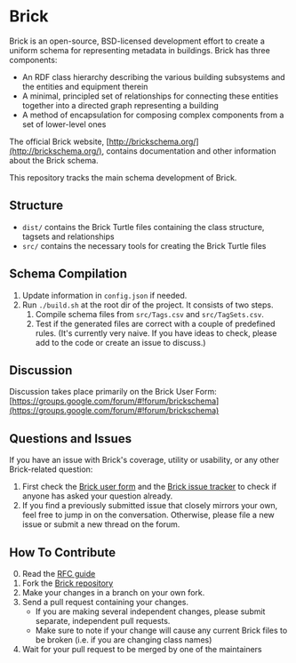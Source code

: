 # Brick

Brick is an open-source, BSD-licensed development effort to create a uniform schema for representing metadata in buildings. Brick has three components:

* An RDF class hierarchy describing the various building subsystems and the entities and equipment therein
* A minimal, principled set of relationships for connecting these entities together into a directed graph representing a building
* A method of encapsulation for composing complex components from a set of lower-level ones

The official Brick website, [http://brickschema.org/](http://brickschema.org/), contains documentation and other information about the Brick schema.

This repository tracks the main schema development of Brick.

## Structure

* `dist/` contains the Brick Turtle files containing the class structure, tagsets and relationships
* `src/` contains the necessary tools for creating the Brick Turtle files

## Schema Compilation

1. Update information in ``config.json`` if needed.
2. Run ``./build.sh`` at the root dir of the project. It consists of two steps.
    1. Compile schema files from ``src/Tags.csv`` and ``src/TagSets.csv``.
    2. Test if the generated files are correct with a couple of predefined rules. (It's currently very naive. If you have ideas to check, please add to the code or create an issue to discuss.)

## Discussion

Discussion takes place primarily on the Brick User Form: [https://groups.google.com/forum/#!forum/brickschema](https://groups.google.com/forum/#!forum/brickschema)

## Questions and Issues

If you have an issue with Brick's coverage, utility or usability, or any other Brick-related question:

1. First check the [Brick user form](https://groups.google.com/forum/#!forum/brickschema) and the [Brick issue tracker](https://github.com/BuildSysUniformMetadata/Brick/issues)
   to check if anyone has asked your question already.
2. If you find a previously submitted issue that closely mirrors your own, feel free to jump in on the conversation. Otherwise, please file a new issue or submit a new thread on the forum.

## How To Contribute

0. Read the [RFC guide](https://github.com/BuildSysUniformMetadata/Brick/issues/25)
1. Fork the [Brick repository](https://github.com/BuildSysUniformMetadata/Brick)
2. Make your changes in a branch on your own fork.
3. Send a pull request containing your changes.
    * If you are making several independent changes, please submit separate, independent pull requests.
    * Make sure to note if your change will cause any current Brick files to be broken (i.e. if you are changing class names)
4. Wait for your pull request to be merged by one of the maintainers
